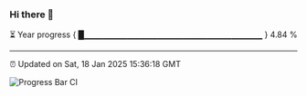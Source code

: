### Hi there 👋

⏳ Year progress { █▁▁▁▁▁▁▁▁▁▁▁▁▁▁▁▁▁▁▁▁▁▁▁▁▁▁▁▁▁ } 4.84 %

---

⏰ Updated on Sat, 18 Jan 2025 15:36:18 GMT

![Progress Bar CI](https://github.com/IshwaranRudhara/GIT-ACTION/workflows/Progress%20Bar%20CI/badge.svg)
